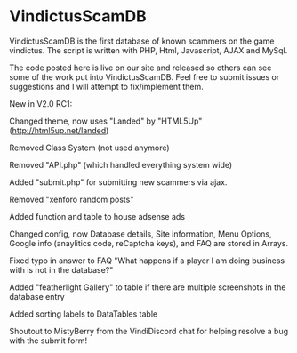 # VindictusScamDB
VindictusScamDB is the first database of known scammers on the game vindictus. The script is written with PHP, Html, Javascript, AJAX and MySql.

The code posted here is live on our site and released so others can see some of the work put into VindictusScamDB. Feel free to submit issues or suggestions and I will attempt to fix/implement them.

New in V2.0 RC1:

Changed theme, now uses "Landed" by "HTML5Up" (http://html5up.net/landed)

Removed Class System (not used anymore)

Removed "API.php" (which handled everything system wide)

Added "submit.php" for submitting new scammers via ajax.

Removed "xenforo random posts"

Added function and table to house adsense ads

Changed config, now Database details, Site information, Menu Options, Google info (anaylitics code, reCaptcha keys), and FAQ are stored in Arrays.

Fixed typo in answer to FAQ "What happens if a player I am doing business with is not in the database?"

Added "featherlight Gallery" to table if there are multiple screenshots in the database entry

Added sorting labels to DataTables table

Shoutout to MistyBerry from the VindiDiscord chat for helping resolve a bug with the submit form!
